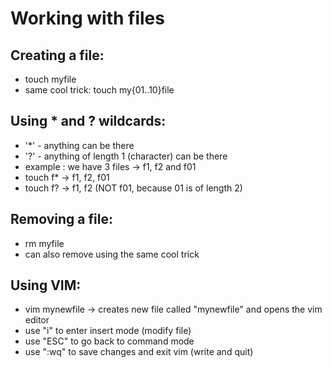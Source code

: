 # Working with files
## Creating a file:
* touch myfile
* same cool trick: touch my{01..10}file

## Using * and ? wildcards:
  * '*' - anything can be there
  * '?' - anything of length 1 (character) can be there
  * example : we have 3 files -> f1, f2 and f01
  * touch f* -> f1, f2, f01
  * touch f? -> f1, f2 (NOT f01, because 01 is of length 2)

## Removing a file:
  * rm myfile
  * can also remove using the same cool trick

## Using VIM:
  * vim mynewfile -> creates new file called "mynewfile" and opens the vim editor
  * use "i" to enter insert mode (modify file)
  * use "ESC" to go back to command mode
  * use ":wq" to save changes and exit vim (write and quit)
